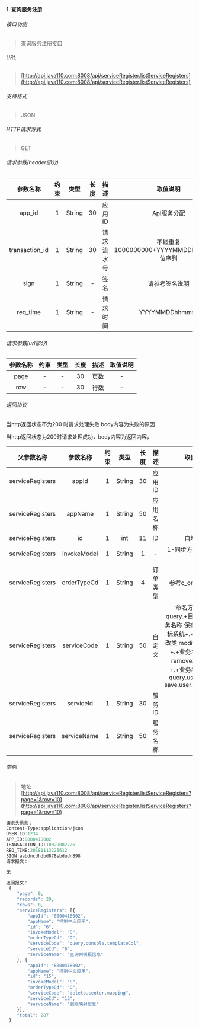 

**1\. 查询服务注册**
###### 接口功能
> 查询服务注册接口

###### URL
> [http://api.java110.com:8008/api/serviceRegister.listServiceRegisters](http://api.java110.com:8008/api/serviceRegister.listServiceRegisters)

###### 支持格式
> JSON

###### HTTP请求方式
> GET

###### 请求参数(header部分)
|参数名称|约束|类型|长度|描述|取值说明|
| :-: | :-: | :-: | :-: | :-: | :-:|
|app_id|1|String|30|应用ID|Api服务分配                      |
|transaction_id|1|String|30|请求流水号|不能重复 1000000000+YYYYMMDDhhmmss+6位序列 |
|sign|1|String|-|签名|请参考签名说明|
|req_time|1|String|-|请求时间|YYYYMMDDhhmmss|

###### 请求参数(url部分)
|参数名称|约束|类型|长度|描述|取值说明|
| :-: | :-: | :-: | :-: | :-: | :-: |
|page|-|-|30|页数|-|
|row|-|-|30|行数|-|

###### 返回协议

当http返回状态不为200 时请求处理失败 body内容为失败的原因

当http返回状态为200时请求处理成功，body内容为返回内容，

|父参数名称|参数名称|约束|类型|长度|描述|取值说明|
| :-: | :-: | :-: | :-: | :-: | :-: | :-: |
|serviceRegisters|appId|1|String|30|应用ID|-|
|serviceRegisters|appName|1|String|50|应用名称|-|
|serviceRegisters|id|1|int|11|ID|自增主键|
|serviceRegisters|invokeModel|1|String|1|-|1-同步方式 2-异步方式|
|serviceRegisters|orderTypeCd|1|String|4|订单类型|参考c_order_type表|
|serviceRegisters|serviceCode|1|String|50|自定义|命名方式查询类query.+目标系统+.+业务名称 保存类 save.+目标系统+.+业务名称 修改类 modify.+目标系统+.+业务名称 删除类 remove.+目标系统+.+业务名称 例如：query.user.userinfo save.user.adduserinfo'
|serviceRegisters|serviceId|1|String|30|服务ID|-|
|serviceRegisters|serviceName|1|String|50|服务名称|-|

		
###### 举例
> 地址：[http://api.java110.com:8008/api/serviceRegister.listServiceRegisters?page=1&row=10](http://api.java110.com:8008/api/serviceRegister.listServiceRegisters?page=1&row=10)

``` javascript
请求头信息：
Content-Type:application/json
USER_ID:1234
APP_ID:8000418002
TRANSACTION_ID:10029082726
REQ_TIME:20181113225612
SIGN:aabdncdhdbd878sbdudn898
请求报文：

无

返回报文：
 {
 	"page": 0,
 	"records": 29,
 	"rows": 0,
 	"serviceRegisters": [{
 		"appId": "8000418002",
 		"appName": "控制中心应用",
 		"id": "6",
 		"invokeModel": "S",
 		"orderTypeCd": "Q",
 		"serviceCode": "query.console.templateCol",
 		"serviceId": "6",
 		"serviceName": "查询列模板信息"
 	}, {
 		"appId": "8000418002",
 		"appName": "控制中心应用",
 		"id": "15",
 		"invokeModel": "S",
 		"orderTypeCd": "Q",
 		"serviceCode": "delete.center.mapping",
 		"serviceId": "15",
 		"serviceName": "删除映射信息"
 	}],
 	"total": 287
 }

```
